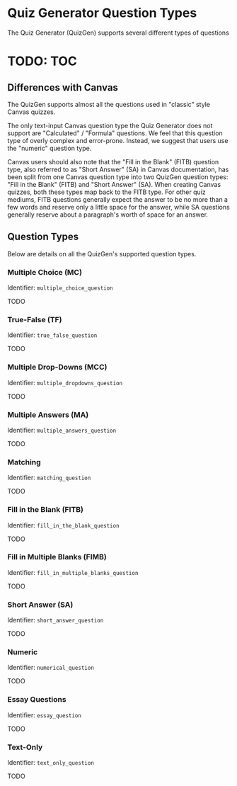 # Quiz Generator Question Types

The Quiz Generator (QuizGen) supports several different types of questions

# TODO: TOC

## Differences with Canvas

The QuizGen supports almost all the questions used in "classic" style Canvas quizzes.

The only text-input Canvas question type the Quiz Generator does not support are "Calculated" / "Formula" questions.
We feel that this question type of overly complex and error-prone.
Instead, we suggest that users use the "numeric" question type.

Canvas users should also note that the "Fill in the Blank" (FITB) question type,
also referred to as "Short Answer" (SA) in Canvas documentation, has been split from one Canvas question type
into two QuizGen question types: "Fill in the Blank" (FITB) and "Short Answer" (SA).
When creating Canvas quizzes, both these types map back to the FITB type.
For other quiz mediums, FITB questions generally expect the answer to be no more than a few words and reserve only a little space for the answer,
while SA questions generally reserve about a paragraph's worth of space for an answer.

## Question Types

Below are details on all the QuizGen's supported question types.

### Multiple Choice (MC)

Identifier: `multiple_choice_question`

TODO

### True-False (TF)

Identifier: `true_false_question`

TODO

### Multiple Drop-Downs (MCC)

Identifier: `multiple_dropdowns_question`

TODO

### Multiple Answers (MA)

Identifier: `multiple_answers_question`

TODO

### Matching

Identifier: `matching_question`

TODO

### Fill in the Blank (FITB)

Identifier: `fill_in_the_blank_question`

TODO

### Fill in Multiple Blanks (FIMB)

Identifier: `fill_in_multiple_blanks_question`

TODO

### Short Answer (SA)

Identifier: `short_answer_question`

TODO

### Numeric

Identifier: `numerical_question`

TODO

### Essay Questions

Identifier: `essay_question`

TODO

### Text-Only

Identifier: `text_only_question`

TODO
